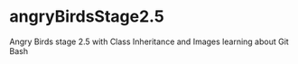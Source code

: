 # angryBirdsStage2.5
Angry Birds stage 2.5 with Class Inheritance and Images
learning about Git Bash
